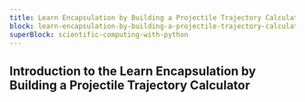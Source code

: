 ```yaml
---
title: Learn Encapsulation by Building a Projectile Trajectory Calculator
block: learn-encapsulation-by-building-a-projectile-trajectory-calculator
superBlock: scientific-computing-with-python
---
```


## Introduction to the Learn Encapsulation by Building a Projectile Trajectory Calculator
